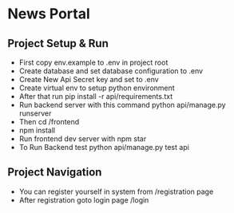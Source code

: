 # News Portal

## Project Setup & Run
  - First copy env.example to .env in project root
  - Create database and set database configuration to .env
  - Create New Api Secret key and set to .env
  - Create virtual env to setup python environment
  - After that run pip install -r api/requirements.txt
  - Run backend server with this command python api/manage.py runserver
  - Then cd /frontend
  - npm install
  - Run frontend dev server with npm star
  - To Run Backend test python api/manage.py test api


## Project Navigation

 - You can register yourself in system from /registration page
 - After registration goto login page /login
